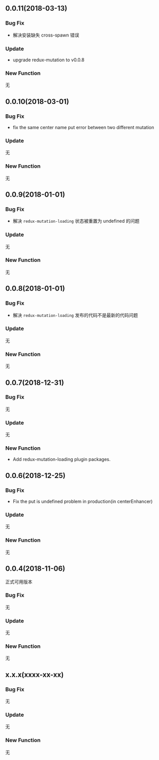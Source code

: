 ## 0.0.11(2018-03-13)

### Bug Fix

- 解决安装缺失 cross-spawn 错误

### Update

- upgrade redux-mutation to v0.0.8

### New Function

无

## 0.0.10(2018-03-01)

### Bug Fix

- fix the same center name put error between two different mutation

### Update

无

### New Function

无

## 0.0.9(2018-01-01)

### Bug Fix

- 解决 `redux-mutation-loading` 状态被重置为 undefined 的问题

### Update

无

### New Function

无

## 0.0.8(2018-01-01)

### Bug Fix

- 解决 `redux-mutation-loading` 发布的代码不是最新的代码问题

### Update

无

### New Function

无

## 0.0.7(2018-12-31)

### Bug Fix

无

### Update

无

### New Function

- Add redux-mutation-loading plugin packages.

## 0.0.6(2018-12-25)

### Bug Fix

- Fix the put is undefined problem in production(in centerEnhancer)

### Update

无

### New Function

无

## 0.0.4(2018-11-06)

正式可用版本

### Bug Fix

无

### Update

无

### New Function

无

## x.x.x(xxxx-xx-xx)

### Bug Fix

无

### Update

无

### New Function

无
